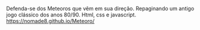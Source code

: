 Defenda-se dos Meteoros que vêm em sua direção. Repaginando um antigo jogo clássico dos anos 80/90. Html, css e javascript.
https://nomade8.github.io/Meteoro/
